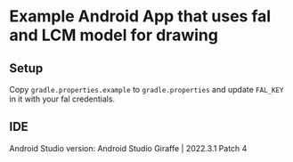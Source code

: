 # Example Android App that uses fal and LCM model for drawing

## Setup
Copy `gradle.properties.example` to `gradle.properties` and update `FAL_KEY` in it with your fal credentials.

## IDE
Android Studio version: Android Studio Giraffe | 2022.3.1 Patch 4
